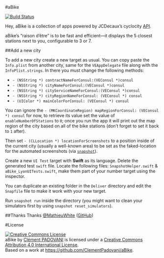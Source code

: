 #aBike

[![Build Status](https://travis-ci.org/ClementPadovani/aBike.svg?branch=master)](https://travis-ci.org/ClementPadovani/aBike)

Hey, aBike is a collection of apps powered by JCDecaux’s cyclocity [API](https://developer.jcdecaux.com).

aBike’s “raison d’être” is to be fast and efficient—it displays the 5 closest stations next to you, configurable to 3 or 7.

##Add a new city

To add a new city create a new target as usual. You can copy paste the `Info.plist` from another city, same for the `VEAppDelegate` file along with the `InfoPlist.strings`. In there you must change the following methods:

- `- (NSString *) contractNameForConsul:(VEConsul *)consul`
- `- (NSString *) cityNameForConsul:(VEConsul *)consul`
- `- (NSString *) cityServiceNameForConsul:(VEConsul *)consul`
- `- (NSString *) cityRegionNameForConsul: (VEConsul *) consul`
- `- (UIColor *) mainColorForConsul: (VEConsul *) consul`

You can ignore the `- (MKCoordinateRegion) mapRegionForConsul: (VEConsul *) consul` for now, to retrieve its value set the value of `enableNumberOfStations` to `0`; once you run the app it will print out the map region of the city based on all of the bike stations (don’t forget to set it back to `1` after).

Then set `- (CLLocation *) locationForScreenshots` to a position inside of the current city (usually a well-known area) to be set as the faked-location for the automated screenshots (via [`snapshot`](https://github.com/fastlane/snapshot)).

Create a new `UI Test` target with **Swift** as its language. Delete the generated test `swift` file. Locate the following files: `SnapshotHelper.swift` & `aBike_LyonUITests.swift`, make them part of your number target using the inspector.

You can duplicate an existing folder in the `Deliver` directory and edit the `Snapfile` file to make it work with your new target.

Run `snapshot run` inside the directory (you might want to clean your simulators first by using `snapshot reset_simulators`).

##Thanks
Thanks [@MathieuWhite](https://twitter.com/MathieuWhite) ([GitHub](https://github.com/MathieuWhite))

#License

<a rel="license" href="http://creativecommons.org/licenses/by/4.0/"><img alt="Creative Commons License" style="border-width:0" src="https://i.creativecommons.org/l/by/4.0/88x31.png" /></a><br /><span xmlns:dct="http://purl.org/dc/terms/" property="dct:title">aBike</span> by <a xmlns:cc="http://creativecommons.org/ns#" href="https://github.com/ClementPadovani/aBike" property="cc:attributionName" rel="cc:attributionURL">Clément PADOVANI</a> is licensed under a <a rel="license" href="http://creativecommons.org/licenses/by/4.0/">Creative Commons Attribution 4.0 International License</a>.<br />Based on a work at <a xmlns:dct="http://purl.org/dc/terms/" href="https://github.com/ClementPadovani/aBike" rel="dct:source">https://github.com/ClementPadovani/aBike</a>.

